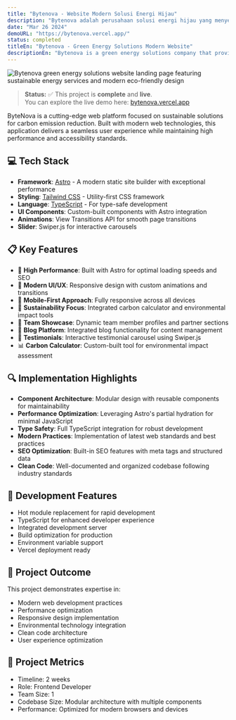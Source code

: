 ```yaml
---
title: "Bytenova - Website Modern Solusi Energi Hijau"
description: "Bytenova adalah perusahaan solusi energi hijau yang menyediakan solusi energi berkelanjutan untuk bisnis dan individu."
date: "Mar 26 2024"
demoURL: "https://bytenova.vercel.app/"
status: completed
titleEn: "Bytenova - Green Energy Solutions Modern Website"
descriptionEn: "Bytenova is a green energy solutions company that provides sustainable energy solutions to businesses and individuals."
---
```


![Bytenova green energy solutions website landing page featuring sustainable energy services and modern eco-friendly design](/bytenova/thumb.png)

> **Status:** ✅ This project is **complete** and **live**.  
> You can explore the live demo here: <a href="https://bytenova.vercel.app/" target="_blank" rel="noopener noreferrer">bytenova.vercel.app</a>

ByteNova is a cutting-edge web platform focused on sustainable solutions for carbon emission reduction. Built with modern web technologies, this application delivers a seamless user experience while maintaining high performance and accessibility standards.


## 💻 Tech Stack
- **Framework**: [Astro](https://astro.build/) - A modern static site builder with exceptional performance
- **Styling**: [Tailwind CSS](https://tailwindcss.com/) - Utility-first CSS framework
- **Language**: [TypeScript](https://www.typescriptlang.org/) - For type-safe development
- **UI Components**: Custom-built components with Astro integration
- **Animations**: View Transitions API for smooth page transitions
- **Slider**: Swiper.js for interactive carousels

## 📋 Key Features
- 🚀 **High Performance**: Built with Astro for optimal loading speeds and SEO
- 🎨 **Modern UI/UX**: Responsive design with custom animations and transitions
- 📱 **Mobile-First Approach**: Fully responsive across all devices
- 🌱 **Sustainability Focus**: Integrated carbon calculator and environmental impact tools
- 👥 **Team Showcase**: Dynamic team member profiles and partner sections
- 📝 **Blog Platform**: Integrated blog functionality for content management
- 💬 **Testimonials**: Interactive testimonial carousel using Swiper.js
- 📊 **Carbon Calculator**: Custom-built tool for environmental impact assessment

## 🔍 Implementation Highlights
- **Component Architecture**: Modular design with reusable components for maintainability
- **Performance Optimization**: Leveraging Astro's partial hydration for minimal JavaScript
- **Type Safety**: Full TypeScript integration for robust development
- **Modern Practices**: Implementation of latest web standards and best practices
- **SEO Optimization**: Built-in SEO features with meta tags and structured data
- **Clean Code**: Well-documented and organized codebase following industry standards

## 🔧 Development Features
- Hot module replacement for rapid development
- TypeScript for enhanced developer experience
- Integrated development server
- Build optimization for production
- Environment variable support
- Vercel deployment ready

## 📝 Project Outcome
This project demonstrates expertise in:
- Modern web development practices
- Performance optimization
- Responsive design implementation
- Environmental technology integration
- Clean code architecture
- User experience optimization

## 📝 Project Metrics
- Timeline: 2 weeks
- Role: Frontend Developer
- Team Size: 1
- Codebase Size: Modular architecture with multiple components
- Performance: Optimized for modern browsers and devices
